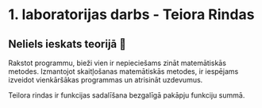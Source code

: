 # 1. laboratorijas darbs - Teiora Rindas
## Neliels ieskats teorijā :mag_right:  
Rakstot programmu, bieži vien ir nepieciešams zināt matemātiskās metodes. Izmantojot skaitļošanas matemātiskās metodes, ir iespējams izveidot vienkāršākas programmas un atrisināt uzdevumus. 

Teilora rindas ir funkcijas sadalīšana bezgalīgā pakāpju funkciju summā. 
